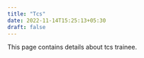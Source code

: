 ```yaml
---
title: "Tcs"
date: 2022-11-14T15:25:13+05:30
draft: false
---
```


This page contains details about tcs trainee.